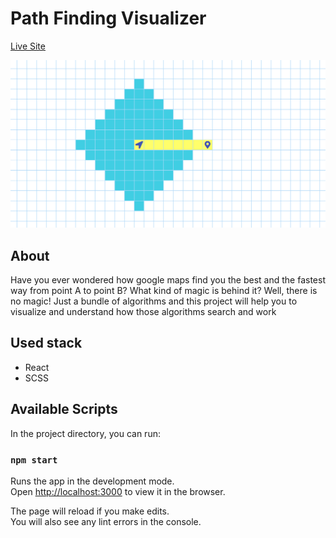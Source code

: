 # Path Finding Visualizer

[Live Site](https://path-solving-visualizer.netlify.app/)

<img src="https://github.com/simonbucko/portfolio/blob/master/images/pathVisualizer.PNG" alt="pathvisualizer"/>

## About

Have you ever wondered how google maps find you the best and the fastest way from point A to point B? What kind of magic is behind it? Well, there is no magic! Just a bundle of algorithms and this project will help you to visualize and understand how those algorithms search and work

## Used stack

- React
- SCSS

## Available Scripts

In the project directory, you can run:

### `npm start`

Runs the app in the development mode.\
Open [http://localhost:3000](http://localhost:3000) to view it in the browser.

The page will reload if you make edits.\
You will also see any lint errors in the console.

